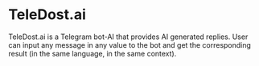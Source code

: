 # TeleDost.ai
TeleDost.ai is a Telegram bot-AI that provides AI generated replies. User can input any message in any value to the bot and get the corresponding result (in the same language, in the same context).
